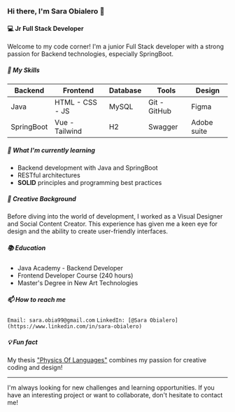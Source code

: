 ### Hi there, I'm Sara Obialero 👋
#### 💻 Jr Full Stack Developer
Welcome to my code corner! I'm a junior Full Stack developer with a strong passion for Backend technologies, especially SpringBoot.

##### 🚀 My Skills

| Backend    | Frontend         | Database | Tools  | Design |
|------------|------------------|----------|--------|--------|
| Java       | HTML - CSS - JS  | MySQL    | Git - GitHub    | Figma  |
| SpringBoot | Vue - Tailwind   | H2       | Swagger |  Adobe suite  |


##### 🌱 What I'm currently learning
* Backend development with Java and SpringBoot
* RESTful architectures
* **SOLID** principles and programming best practices

##### 🎨 Creative Background
Before diving into the world of development, I worked as a Visual Designer and Social Content Creator. This experience has given me a keen eye for design and the ability to create user-friendly interfaces.

##### 📚 Education
- Java Academy - Backend Developer
- Frontend Developer Course (240 hours)
- Master's Degree in New Art Technologies

##### 📫 How to reach me
` Email: sara.obia99@gmail.com `
` LinkedIn: [@Sara Obialero](https://www.linkedin.com/in/sara-obialero) `

##### 💡 Fun fact
My thesis ["Physics Of Languages"](https://youtu.be/RWGX1qwGPVM?si=cB-uuW6n4bSkYSwu) combines my passion for creative coding and design!

---
I'm always looking for new challenges and learning opportunities. If you have an interesting project or want to collaborate, don't hesitate to contact me!
